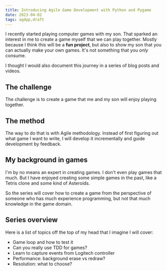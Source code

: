 ```yaml
---
title: Introducing Agile Game Development with Python and Pygame
date: 2023-04-02
tags: agdpp,draft
---
```


I recently started playing computer games with my son. That sparked an interest
in me to create a game myself that we can play together. Mostly because I think
this will be a **fun project**, but also to show my son that you can actually
make your own games. It's not something that you *only* consume.

I thought I would also document this journey in a series of blog posts and
videos.

## The challenge

The challenge is to create a game that me and my son will enjoy playing
together.

## The method

The way to do that is with Agile methodology. Instead of first figuring
out what game I want to write, I will develop it incrementally and guide
development by feedback.

## My background in games

I'm by no means an expert in creating games. I don't even play games that much.
But I have enjoyed creating some simple games in the past, like a Tetris clone
and some kind of Asteroids.

So the series will cover how to create a game from the perspective of someone
who has much experience programming, but not that much knowledge in the game
domain.

## Series overview

Here is a list of topics off the top of my head that I imagine I will cover:

* Game loop and how to test it
* Can you really use TDD for games?
* Learn to capture events from Logitech controller
* Performance: background erase vs redraw?
* Resolution: what to choose?
